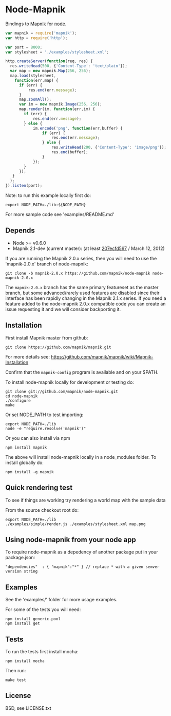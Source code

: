 
# Node-Mapnik
      
Bindings to [Mapnik](http://mapnik.org) for [node](http://nodejs.org).
  
```js
var mapnik = require('mapnik');
var http = require('http');

var port = 8000;
var stylesheet = './examples/stylesheet.xml';

http.createServer(function(req, res) {
  res.writeHead(500, {'Content-Type': 'text/plain'});
  var map = new mapnik.Map(256, 256);
  map.load(stylesheet,
    function(err,map) {
      if (err) {
          res.end(err.message);
      }
      map.zoomAll();
      var im = new mapnik.Image(256, 256);
      map.render(im, function(err,im) {
        if (err) {
            res.end(err.message);
        } else {
            im.encode('png', function(err,buffer) {
                if (err) {
                    res.end(err.message);
                } else {
                    res.writeHead(200, {'Content-Type': 'image/png'});
                    res.end(buffer);
                }
            });
        }
      });
   }
  );
}).listen(port);
```

Note: to run this example locally first do:

    export NODE_PATH=./lib:${NODE_PATH}

For more sample code see 'examples/README.md'


## Depends

* Node >= v0.6.0
* Mapnik 2.1-dev (current master): (at least [207ecfd597](https://github.com/mapnik/mapnik/commit/207ecfd597d70a9fcc1b3c8e768049658e4085fc) / March 12, 2012)

If you are running the Mapnik 2.0.x series, then you will need to use the 'mapnik-2.0.x' branch of node-mapnik:

```
git clone -b mapnik-2.0.x https://github.com/mapnik/node-mapnik node-mapnik-2.0.x
```

The `mapnik-2.0.x` branch has the same primary featureset as the master branch, but some advanced/rarely used features are disabled since their interface has been rapidly changing in the Mapnik 2.1.x series. If you need a feature added to the node-mapnik 2.0.x compatible code you can create an issue requesting it and we will consider backporting it.


## Installation

First install Mapnik master from github:

    git clone https://github.com/mapnik/mapnik.git

For more details see: https://github.com/mapnik/mapnik/wiki/Mapnik-Installation

Confirm that the `mapnik-config` program is available and on your $PATH.

To install node-mapnik locally for development or testing do:

    git clone git://github.com/mapnik/node-mapnik.git
    cd node-mapnik
    ./configure
    make

Or set NODE_PATH to test importing:

    export NODE_PATH=./lib
    node -e "require.resolve('mapnik')"

Or you can also install via npm
  
    npm install mapnik

The above will install node-mapnik locally in a node_modules folder. To install globally do:

    npm install -g mapnik


## Quick rendering test

To see if things are working try rendering a world map with the sample data
  
From the source checkout root do:
  
    export NODE_PATH=./lib
    ./examples/simple/render.js ./examples/stylesheet.xml map.png


## Using node-mapnik from your node app

To require node-mapnik as a depedency of another package put in your package.json:

    "dependencies"  : { "mapnik":"*" } // replace * with a given semver version string

  
## Examples

See the 'examples/' folder for more usage examples.

For some of the tests you will need:

    npm install generic-pool
    npm install get


## Tests

To run the tests first install mocha:
  
    npm install mocha
  
Then run:
  
    make test


## License

  BSD, see LICENSE.txt